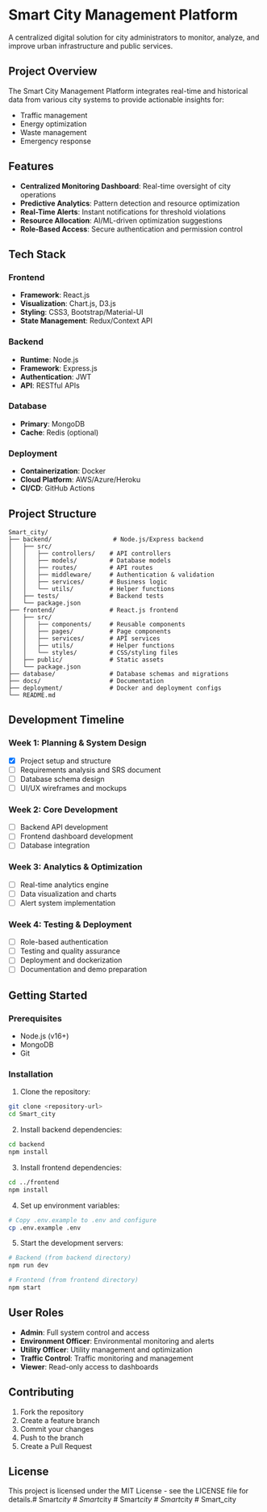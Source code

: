 # Smart City Management Platform

A centralized digital solution for city administrators to monitor, analyze, and improve urban infrastructure and public services.

## Project Overview

The Smart City Management Platform integrates real-time and historical data from various city systems to provide actionable insights for:
- Traffic management
- Energy optimization
- Waste management
- Emergency response

## Features

- **Centralized Monitoring Dashboard**: Real-time oversight of city operations
- **Predictive Analytics**: Pattern detection and resource optimization
- **Real-Time Alerts**: Instant notifications for threshold violations
- **Resource Allocation**: AI/ML-driven optimization suggestions
- **Role-Based Access**: Secure authentication and permission control

## Tech Stack

### Frontend
- **Framework**: React.js
- **Visualization**: Chart.js, D3.js
- **Styling**: CSS3, Bootstrap/Material-UI
- **State Management**: Redux/Context API

### Backend
- **Runtime**: Node.js
- **Framework**: Express.js
- **Authentication**: JWT
- **API**: RESTful APIs

### Database
- **Primary**: MongoDB
- **Cache**: Redis (optional)

### Deployment
- **Containerization**: Docker
- **Cloud Platform**: AWS/Azure/Heroku
- **CI/CD**: GitHub Actions

## Project Structure

```
Smart_city/
├── backend/                 # Node.js/Express backend
│   ├── src/
│   │   ├── controllers/    # API controllers
│   │   ├── models/         # Database models
│   │   ├── routes/         # API routes
│   │   ├── middleware/     # Authentication & validation
│   │   ├── services/       # Business logic
│   │   └── utils/          # Helper functions
│   ├── tests/              # Backend tests
│   └── package.json
├── frontend/               # React.js frontend
│   ├── src/
│   │   ├── components/     # Reusable components
│   │   ├── pages/          # Page components
│   │   ├── services/       # API services
│   │   ├── utils/          # Helper functions
│   │   └── styles/         # CSS/styling files
│   ├── public/             # Static assets
│   └── package.json
├── database/               # Database schemas and migrations
├── docs/                   # Documentation
├── deployment/             # Docker and deployment configs
└── README.md
```

## Development Timeline

### Week 1: Planning & System Design
- [x] Project setup and structure
- [ ] Requirements analysis and SRS document
- [ ] Database schema design
- [ ] UI/UX wireframes and mockups

### Week 2: Core Development
- [ ] Backend API development
- [ ] Frontend dashboard development
- [ ] Database integration

### Week 3: Analytics & Optimization
- [ ] Real-time analytics engine
- [ ] Data visualization and charts
- [ ] Alert system implementation

### Week 4: Testing & Deployment
- [ ] Role-based authentication
- [ ] Testing and quality assurance
- [ ] Deployment and dockerization
- [ ] Documentation and demo preparation

## Getting Started

### Prerequisites
- Node.js (v16+)
- MongoDB
- Git

### Installation

1. Clone the repository:
```bash
git clone <repository-url>
cd Smart_city
```

2. Install backend dependencies:
```bash
cd backend
npm install
```

3. Install frontend dependencies:
```bash
cd ../frontend
npm install
```

4. Set up environment variables:
```bash
# Copy .env.example to .env and configure
cp .env.example .env
```

5. Start the development servers:
```bash
# Backend (from backend directory)
npm run dev

# Frontend (from frontend directory)
npm start
```

## User Roles

- **Admin**: Full system control and access
- **Environment Officer**: Environmental monitoring and alerts
- **Utility Officer**: Utility management and optimization
- **Traffic Control**: Traffic monitoring and management
- **Viewer**: Read-only access to dashboards

## Contributing

1. Fork the repository
2. Create a feature branch
3. Commit your changes
4. Push to the branch
5. Create a Pull Request

## License

This project is licensed under the MIT License - see the LICENSE file for details.#   S m a r t _ c i t y  
 #   S m a r t _ c i t y  
 #   S m a r t _ c i t y  
 #   S m a r t _ c i t y  
 #   S m a r t _ c i t y  
 